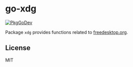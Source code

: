 # go-xdg

[![PkgGoDev](https://pkg.go.dev/badge/github.com/twpayne/go-xdg)](https://pkg.go.dev/github.com/twpayne/go-xdg)

Package `xdg` provides functions related to [freedesktop.org](https://freedesktop.org/).

## License

MIT
